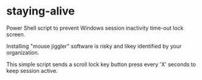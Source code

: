# staying-alive
Power Shell script to prevent Windows session inactivity time-out lock screen.

Installing "mouse jiggler" software is risky and likey identified by your organization.

This simple script sends a scroll lock key button press every 'X' seconds to keep session active.
